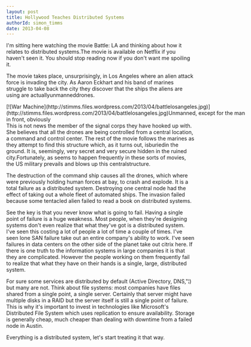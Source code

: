 ```yaml
---
layout: post
title: Hollywood Teaches Distributed Systems
authorId: simon_timms
date: 2013-04-08
---
```


I'm sitting here watching the movie Battle: LA and thinking about how it relates to distributed systems.The movie is available on Netflix if you haven't seen it. You should stop reading now if you don't want me spoiling it.

The movie takes place, unsurprisingly, in Los Angeles where an alien attack force is invading the city. As Aaron Eckhart and his band of marines struggle to take back the city they discover that the ships the aliens are using are actuallyunmanneddrones.

<div class="wp-caption aligncenter" id="attachment_2566" style="width: 651px">[![War Machine](http://stimms.files.wordpress.com/2013/04/battlelosangeles.jpg)](http://stimms.files.wordpress.com/2013/04/battlelosangeles.jpg)Unmanned, except for the man in front, obviously

</div>This is not news the member of the signal corps they have hooked up with. She believes that all the drones are being controlled from a central location, a command and control center. The rest of the movie follows the marines as they attempt to find this structure which, as it turns out, isburiedin the ground. It is, seemingly, very secret and very secure hidden in the ruined city.Fortunately, as seems to happen frequently in these sorts of movies, the US military prevails and blows up this centralstructure.

The destruction of the command ship causes all the drones, which where were previously holding human forces at bay, to crash and explode. It is a total failure as a distributed system.  Destroying one central node had the effect of taking out a whole fleet of automated ships. The invasion failed because some tentacled alien failed to read a book on distributed systems.

See the key is that you never know what is going to fail. Having a single point of failure is a huge weakness. Most people, when they're designing systems don't even realize that what they've got is a distributed system. I've seen this costing a lot of people a lot of time a couple of times. I've seen lone SAN failure take out an entire company's ability to work. I've seen failures in data centers on the other side of the planet take out citrix here. If there is one truth to the information systems in large companies it is that they are complicated. However the people working on them frequently fail to realize that what they have on their hands is a single, large, distributed system.

For sure some services are distributed by default (Active Directory, DNS,"¦) but many are not. Think about file systems: most companies have files shared from a single point, a single server. Certainly that server might have multiple disks in a RAID but the server itself is still a single point of failure. This is why it's important to invest in technologies like Microsoft's Distributed File System which uses replication to ensure availability. Storage is generally cheap, much cheaper than dealing with downtime from a failed node in Austin.

Everything is a distributed system, let's start treating it that way.




